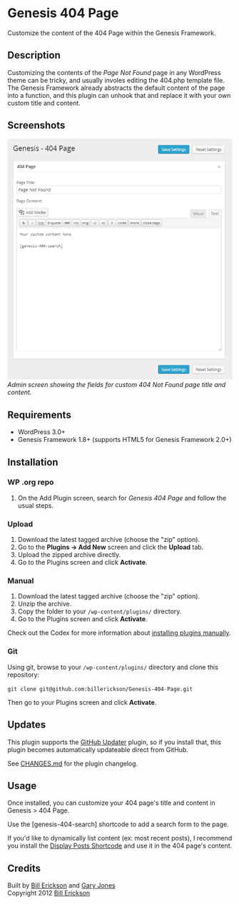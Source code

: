 # Genesis 404 Page

Customize the content of the 404 Page within the Genesis Framework.

## Description

Customizing the contents of the _Page Not Found_ page in any WordPress theme can be tricky, and usually involes editing the 404.php template file. The Genesis Framework already abstracts the default content of the page into a function, and this plugin can unhook that and replace it with your own custom title and content.

## Screenshots

![Screenshot showing input for custom 404 Not Found title and content](assets/screenshot-1.png)  
_Admin screen showing the fields for custom 404 Not Found page title and content._

## Requirements
 * WordPress 3.0+
 * Genesis Framework 1.8+ (supports HTML5 for Genesis Framework 2.0+)

## Installation

### WP .org repo

1. On the Add Plugin screen, search for _Genesis 404 Page_ and follow the usual steps.

### Upload

1. Download the latest tagged archive (choose the "zip" option).
2. Go to the __Plugins -> Add New__ screen and click the __Upload__ tab.
3. Upload the zipped archive directly.
4. Go to the Plugins screen and click __Activate__.

### Manual

1. Download the latest tagged archive (choose the "zip" option).
2. Unzip the archive.
3. Copy the folder to your `/wp-content/plugins/` directory.
4. Go to the Plugins screen and click __Activate__.

Check out the Codex for more information about [installing plugins manually](http://codex.wordpress.org/Managing_Plugins#Manual_Plugin_Installation).

### Git

Using git, browse to your `/wp-content/plugins/` directory and clone this repository:

`git clone git@github.com:billerickson/Genesis-404-Page.git`

Then go to your Plugins screen and click __Activate__.

## Updates

This plugin supports the [GitHub Updater](https://github.com/afragen/github-updater) plugin, so if you install that, this plugin becomes automatically updateable direct from GitHub.

See [CHANGES.md](changes.md) for the plugin changelog.

## Usage

Once installed, you can customize your 404 page's title and content in Genesis > 404 Page. 

Use the [genesis-404-search] shortcode to add a search form to the page.

If you'd like to dynamically list content (ex: most recent posts), I recommend you install the [Display Posts Shortcode](http://www.wordpress.org/extend/plugins/display-posts-shortcode/) and use it in the 404 page's content.

## Credits

Built by [Bill Erickson](http://twitter.com/BillErickson) and [Gary Jones](https://twitter.com/GaryJ)  
Copyright 2012 [Bill Erickson](http://www.billerickson.net)
